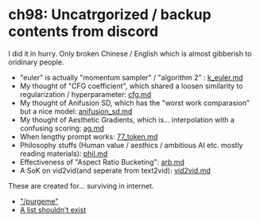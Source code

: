 # ch98: Uncatrgorized / backup contents from discord #

I did it in hurry. Only broken Chinese / English which is almost gibberish to oridinary people.

- "euler" is actually "momentum sampler" / "algorithm 2" : [k_euler.md](k_euler.md)
- My thought of "CFG coefficient", which shared a loosen similarity to regularization / hyperparameter: [cfg.md](cfg.md)
- My thought of Anifusion SD, which has the "worst work comparasion" but a nice model: [anifusion_sd.md](anifusion_sd.md)
- My thought of Aesthetic Gradients, which is... interpolation with a confusing scoring: [ag.md](ag.md)
- When lengthy prompt works: [77_token.md](77_token.md) 
- Philosophy stuffs (Human value / aesthics / ambitious AI etc. mostly reading materials): [phil.md](phil.md)
- Effectiveness of "Aspect Ratio Bucketing": [arb.md](arb.md)
- A SoK on vid2vid(and seperate from text2vid): [vid2vid.md](vid2vid.md)

These are created for... surviving in internet.
- ["/purgeme"](purgeme.py)
- [A list shouldn't exist](0299d.md)
